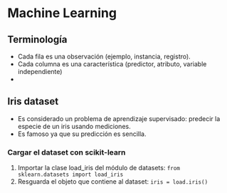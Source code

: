 # Machine Learning 
## Terminología
- Cada fila es una observación (ejemplo, instancia, registro).
- Cada columna es una característica (predictor, atributo, variable independiente)
- 
## Iris dataset
- Es considerado un problema de aprendizaje supervisado: predecir la especie de un iris usando mediciones. 
- Es famoso ya que su predicción es sencilla. 

### Cargar el dataset con scikit-learn
1. Importar la clase load_iris del módulo de datasets: 
`from sklearn.datasets import load_iris`
1. Resguarda el objeto que contiene al dataset: `iris = load.iris()`